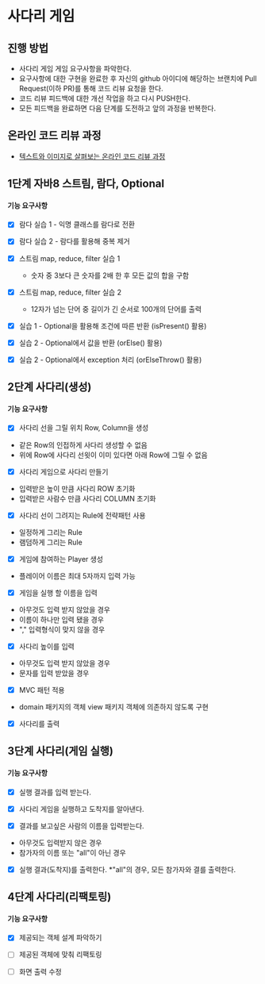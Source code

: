# 사다리 게임
## 진행 방법
* 사다리 게임 게임 요구사항을 파악한다.
* 요구사항에 대한 구현을 완료한 후 자신의 github 아이디에 해당하는 브랜치에 Pull Request(이하 PR)를 통해 코드 리뷰 요청을 한다.
* 코드 리뷰 피드백에 대한 개선 작업을 하고 다시 PUSH한다.
* 모든 피드백을 완료하면 다음 단계를 도전하고 앞의 과정을 반복한다.

## 온라인 코드 리뷰 과정
* [텍스트와 이미지로 살펴보는 온라인 코드 리뷰 과정](https://github.com/nextstep-step/nextstep-docs/tree/master/codereview)

## 1단계 자바8 스트림, 람다, Optional
#### 기능 요구사항

- [X] 람다 실습 1 - 익명 클래스를 람다로 전환
- [X] 람다 실습 2 - 람다를 활용해 중복 제거

- [X] 스트림 map, reduce, filter 실습 1
    * 숫자 중 3보다 큰 숫자를 2배 한 후 모든 값의 합을 구함
- [X] 스트림 map, reduce, filter 실습 2
    * 12자가 넘는 단어 중 길이가 긴 순서로 100개의 단어를 출력
    
- [X] 실습 1 - Optional을 활용해 조건에 따른 반환 (isPresent() 활용)
- [X] 실습 2 - Optional에서 값을 반환 (orElse() 활용)
- [X] 실습 2 - Optional에서 exception 처리 (orElseThrow() 활용)

## 2단계 사다리(생성)
#### 기능 요구사항

- [X] 사다리 선을 그릴 위치 Row, Column을 생성
* 같은 Row의 인접하게 사다리 생성할 수 없음
* 위에 Row에 사다리 선윗이 이미 있다면 아래 Row에 그릴 수 없음

- [X] 사다리 게임으로 사다리 만들기
* 입력받은 높이 만큼 사다리 ROW 초기화
* 입력받은 사람수 만큼 사다리 COLUMN 초기화

- [X] 사다리 선이 그려지는 Rule에 전략패턴 사용
* 일정하게 그리는 Rule
* 램덤하게 그리는 Rule

- [X] 게임에 참여하는 Player 생성
* 플레이어 이름은 최대 5자까지 입력 가능

- [X] 게임을 실행 할 이름을 입력
* 아무것도 입력 받지 않았을 경우
* 이름이 하나만 입력 됐을 경우
* "," 입력형식이 맞지 않을 경우

- [X] 사다리 높이를 입력
* 아무것도 입력 받지 않았을 경우
* 문자를 입력 받았을 경우

- [X] MVC 패턴 적용
* domain 패키지의 객체 view 패키지 객체에 의존하지 않도록 구현

- [X] 사다리를 출력

## 3단계 사다리(게임 실행)
#### 기능 요구사항

- [X] 실행 결과를 입력 받는다.

- [X] 사다리 게임을 실행하고 도착지를 알아낸다.

- [X] 결과를 보고싶은 사람의 이름을 입력받는다.
* 아무것도 입력받지 않은 경우
* 참가자의 이름 또는 "all"이 아닌 경우

- [X] 실행 결과(도착지)를 출력한다.
*"all"의 경우, 모든 참가자와 결를 출력한다.

## 4단계 사다리(리팩토링)
#### 기능 요구사항

- [X] 제공되는 객체 설계 파악하기

- [ ] 제공된 객체에 맞춰 리팩토링

- [ ] 화면 출력 수정
